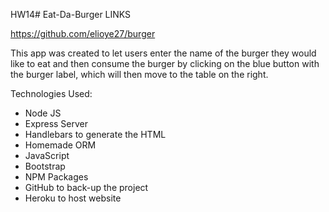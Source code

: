 HW14# Eat-Da-Burger
LINKS

https://github.com/elioye27/burger


This app was created to let users enter the name of the burger they would like to eat and then consume the burger by clicking on the blue button with the burger label, which will then move to the table on the right.

Technologies Used:

* Node JS
* Express Server
* Handlebars to generate the HTML
* Homemade ORM
* JavaScript
* Bootstrap
* NPM Packages 
* GitHub to back-up the project
* Heroku to host website

